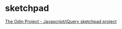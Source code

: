 # sketchpad
<a href="http://www.theodinproject.com/web-development-101/javascript-and-jquery">The Odin Project - Javascript/jQuery sketchpad project</a>
